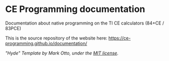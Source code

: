 # CE Programming documentation

Documentation about native programming on the TI CE calculators (84+CE / 83PCE)

This is the source repository of the website here: https://ce-programming.github.io/documentation/


*"Hyde" Template by Mark Otto, under the [MIT license](LICENSE.md).*
